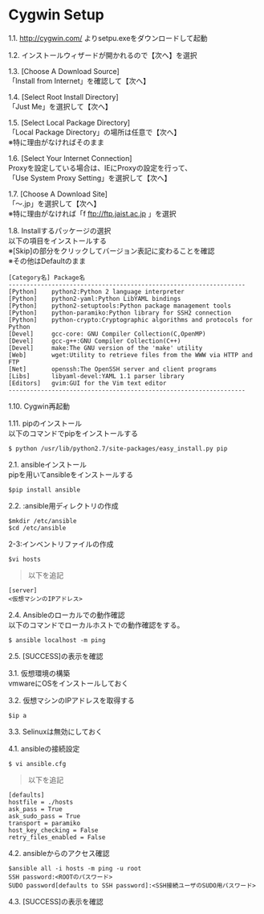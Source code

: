 # Cygwin Setup

1.1. http://cygwin.com/ よりsetpu.exeをダウンロードして起動

1.2. インストールウィザードが開かれるので【次へ】を選択

1.3. [Choose A Download Source]  
「Install from Internet」を確認して【次へ】

1.4. [Select Root Install Directory]  
「Just Me」を選択して【次へ】  

1.5. [Select Local Package Directory]  
「Local Package Directory」の場所は任意で【次へ】  
※特に理由がなければそのまま  

1.6. [Select Your Internet Connection]  
Proxyを設定している場合は、IEにProxyの設定を行って、  
「Use System Proxy Setting」を選択して【次へ】  

1.7. [Choose A Download Site]  
「～.jp」を選択して【次へ】  
※特に理由がなければ「f ftp://ftp.jaist.ac.jp 」を選択  

1.8. Installするパッケージの選択  
以下の項目をインストールする  
※[Skip]の部分をクリックしてバージョン表記に変わることを確認   
※その他はDefaultのまま   

	[Category名]	Package名
	------------------------------------------------------------------
	[Python]	python2:Python 2 language interpreter
	[Python]	python2-yaml:Python LibYAML bindings
	[Python]	python2-setuptools:Python package management tools
	[Python]	python-paramiko:Python library for SSH2 connection
	[Python]	python-crypto:Cryptographic algorithms and protocols for Python
	[Devel]		gcc-core: GNU Compiler Collection(C,OpenMP)
	[Devel]		gcc-g++:GNU Compiler Collection(C++)
	[Devel]		make:The GNU version of the 'make' utility
	[Web]		wget:Utility to retrieve files from the WWW via HTTP and FTP
	[Net]		openssh:The OpenSSH server and client programs
	[Libs]		libyaml-devel:YAML 1.1 parser library
	[Editors]	gvim:GUI for the Vim text editor
	------------------------------------------------------------------

1.10. Cygwin再起動  

1.11. pipのインストール  
以下のコマンドでpipをインストールする  
```
$ python /usr/lib/python2.7/site-packages/easy_install.py pip
```
2.1. ansibleインストール  
pipを用いてansibleをインストールする
```
$pip install ansible
```
	
2.2. :ansible用ディレクトリの作成
```
$mkdir /etc/ansible
$cd /etc/ansible
```
	
2-3:インベントリファイルの作成
```
$vi hosts
```
>以下を追記  
```
[server]  
<仮想マシンのIPアドレス>  
```

2.4. Ansibleのローカルでの動作確認  
以下のコマンドでローカルホストでの動作確認をする。
```
$ ansible localhost -m ping
```
	
2.5. [SUCCESS]の表示を確認  
	
3.1. 仮想環境の構築  
vmwareにOSをインストールしておく

3.2. 仮想マシンのIPアドレスを取得する
```
$ip a
```

3.3. Selinuxは無効にしておく

4.1. ansibleの接続設定
```
$ vi ansible.cfg
```
>以下を追記  
```
[defaults]  
hostfile = ./hosts  
ask_pass = True  
ask_sudo_pass = True  
transport = paramiko  
host_key_checking = False  
retry_files_enabled = False  
```

4.2. ansibleからのアクセス確認
```
$ansible all -i hosts -m ping -u root  
SSH password:<ROOTのパスワード>  
SUDO password[defaults to SSH password]:<SSH接続ユーザのSUDO用パスワード>  
```
	
4.3. [SUCCESS]の表示を確認

